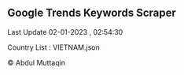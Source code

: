 

## Google Trends Keywords Scraper 
 
Last Update 02-01-2023 , 02:54:30

Country List :
VIETNAM.json



© Abdul Muttaqin 
